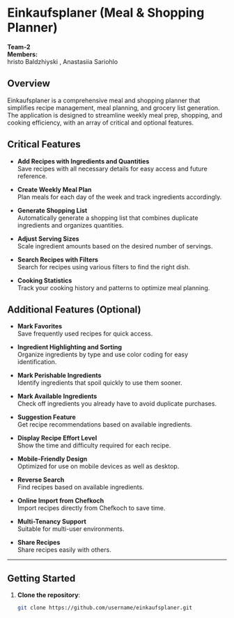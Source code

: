 # Einkaufsplaner (Meal & Shopping Planner)

**Team-2**  
**Members:**  
hristo Baldzhiyski , Anastasiia Sariohlo

## Overview
Einkaufsplaner is a comprehensive meal and shopping planner that simplifies recipe management, meal planning, and grocery list generation. The application is designed to streamline weekly meal prep, shopping, and cooking efficiency, with an array of critical and optional features.

## Critical Features
- **Add Recipes with Ingredients and Quantities**  
  Save recipes with all necessary details for easy access and future reference.

- **Create Weekly Meal Plan**  
  Plan meals for each day of the week and track ingredients accordingly.

- **Generate Shopping List**  
  Automatically generate a shopping list that combines duplicate ingredients and organizes quantities.

- **Adjust Serving Sizes**  
  Scale ingredient amounts based on the desired number of servings.

- **Search Recipes with Filters**  
  Search for recipes using various filters to find the right dish.

- **Cooking Statistics**  
  Track your cooking history and patterns to optimize meal planning.

## Additional Features (Optional)
- **Mark Favorites**  
  Save frequently used recipes for quick access.

- **Ingredient Highlighting and Sorting**  
  Organize ingredients by type and use color coding for easy identification.

- **Mark Perishable Ingredients**  
  Identify ingredients that spoil quickly to use them sooner.

- **Mark Available Ingredients**  
  Check off ingredients you already have to avoid duplicate purchases.

- **Suggestion Feature**  
  Get recipe recommendations based on available ingredients.

- **Display Recipe Effort Level**  
  Show the time and difficulty required for each recipe.

- **Mobile-Friendly Design**  
  Optimized for use on mobile devices as well as desktop.

- **Reverse Search**  
  Find recipes based on available ingredients.

- **Online Import from Chefkoch**  
  Import recipes directly from Chefkoch to save time.

- **Multi-Tenancy Support**  
  Suitable for multi-user environments.

- **Share Recipes**  
  Share recipes easily with others.

---

## Getting Started

1. **Clone the repository**:
   ```bash
   git clone https://github.com/username/einkaufsplaner.git
